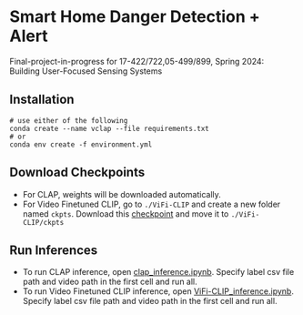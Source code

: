 # Smart Home Danger Detection + Alert
Final-project-in-progress for 17-422/722,05-499/899, Spring 2024: Building User-Focused Sensing Systems
 
## Installation
```
# use either of the following
conda create --name vclap --file requirements.txt
# or
conda env create -f environment.yml
```


## Download Checkpoints
- For CLAP, weights will be downloaded automatically.
- For Video Finetuned CLIP, go to `./ViFi-CLIP` and create a new folder named `ckpts`. Download this [checkpoint](https://mbzuaiac-my.sharepoint.com/personal/uzair_khattak_mbzuai_ac_ae/_layouts/15/onedrive.aspx?id=%2Fpersonal%2Fuzair%5Fkhattak%5Fmbzuai%5Fac%5Fae%2FDocuments%2Fvifi%5Fclip%5Fweights%2Fzero%5Fshot%5Fweights%2Fvifi%5Fclip%5F10%5Fepochs%5Fk400%5Ffull%5Ffinetuned%2Epth&parent=%2Fpersonal%2Fuzair%5Fkhattak%5Fmbzuai%5Fac%5Fae%2FDocuments%2Fvifi%5Fclip%5Fweights%2Fzero%5Fshot%5Fweights&ga=1) and move it to `./ViFi-CLIP/ckpts`


## Run Inferences
- To run CLAP inference, open [clap_inference.ipynb](./clap_inference.ipynb). Specify label csv file path and video path in the first cell and run all.
- To run Video Finetuned CLIP inference, open [ViFi-CLIP_inference.ipynb](./ViFi-CLIP/ViFi-CLIP_inference.ipynb). Specify label csv file path and video path in the first cell and run all.